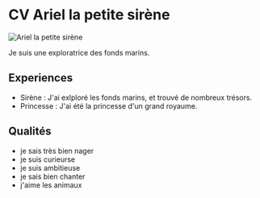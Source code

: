 # CV Ariel la petite sirène

![Ariel la petite sirène](https://www.pngkit.com/png/full/393-3938030_mermaid-png-transparent-images-la-petite-sirne-book.png)

Je suis une exploratrice des fonds marins.

## Experiences
- Sirène : 
J'ai exlploré les fonds marins, et trouvé de nombreux trésors.
- Princesse :
J'ai été la princesse d'un grand royaume. 

## Qualités
- je sais très bien nager
- je suis curieurse
- je suis ambitieuse
- je sais bien chanter
- j'aime les animaux

